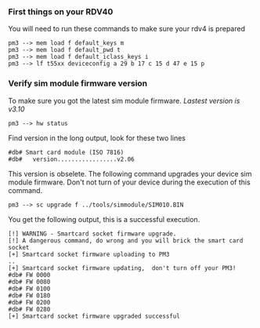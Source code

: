### First things on your RDV40
You will need to run these commands to make sure your rdv4 is prepared

    pm3 --> mem load f default_keys m
    pm3 --> mem load f default_pwd t
    pm3 --> mem load f default_iclass_keys i
    pm3 --> lf t55xx deviceconfig a 29 b 17 c 15 d 47 e 15 p

### Verify sim module firmware version
To make sure you got the latest sim module firmware.
_Lastest version is v3.10_

    pm3 --> hw status

Find version in the long output,  look for these two lines

    #db# Smart card module (ISO 7816)
    #db#   version.................v2.06

This version is obselete. The following command upgrades your device sim module firmware.
Don't not turn of your device during the execution of this command.

    pm3 --> sc upgrade f ../tools/simmodule/SIM010.BIN 
    
You get the following output,  this is a successful execution.    
    
    [!] WARNING - Smartcard socket firmware upgrade.          
    [!] A dangerous command, do wrong and you will brick the smart card socket          
    [+] Smartcard socket firmware uploading to PM3          
    ..
    [+] Smartcard socket firmware updating,  don't turn off your PM3!          
    #db# FW 0000          
    #db# FW 0080          
    #db# FW 0100          
    #db# FW 0180          
    #db# FW 0200          
    #db# FW 0280          
    [+] Smartcard socket firmware upgraded successful        
